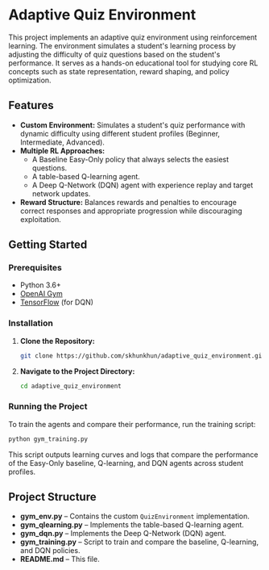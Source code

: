 # Adaptive Quiz Environment

This project implements an adaptive quiz environment using reinforcement learning. The environment simulates a student's learning process by adjusting the difficulty of quiz questions based on the student's performance. It serves as a hands-on educational tool for studying core RL concepts such as state representation, reward shaping, and policy optimization.

## Features

- **Custom Environment:** Simulates a student's quiz performance with dynamic difficulty using different student profiles (Beginner, Intermediate, Advanced).
- **Multiple RL Approaches:**  
  - A Baseline Easy-Only policy that always selects the easiest questions.  
  - A table-based Q-learning agent.  
  - A Deep Q-Network (DQN) agent with experience replay and target network updates.
- **Reward Structure:** Balances rewards and penalties to encourage correct responses and appropriate progression while discouraging exploitation.

## Getting Started

### Prerequisites

- Python 3.6+
- [OpenAI Gym](https://github.com/openai/gym)
- [TensorFlow](https://www.tensorflow.org/) (for DQN)

### Installation

1. **Clone the Repository:**
   ```bash
   git clone https://github.com/skhunkhun/adaptive_quiz_environment.git
   ```

2. **Navigate to the Project Directory:**
   ```bash
   cd adaptive_quiz_environment
   ```

### Running the Project

To train the agents and compare their performance, run the training script:
```bash
python gym_training.py
```

This script outputs learning curves and logs that compare the performance of the Easy-Only baseline, Q-learning, and DQN agents across student profiles.

## Project Structure

- **gym_env.py** – Contains the custom `QuizEnvironment` implementation.
- **gym_qlearning.py** – Implements the table-based Q-learning agent.
- **gym_dqn.py** – Implements the Deep Q-Network (DQN) agent.
- **gym_training.py** – Script to train and compare the baseline, Q-learning, and DQN policies.
- **README.md** – This file.
